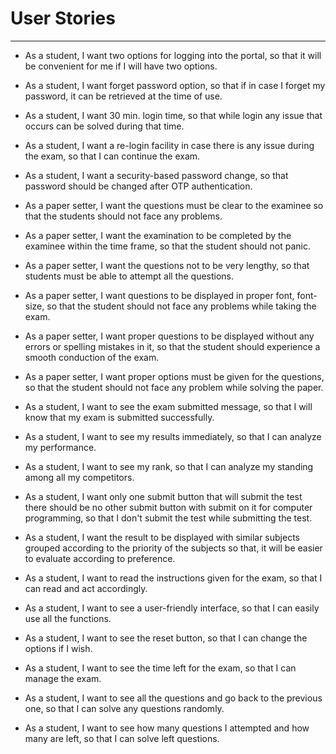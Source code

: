 # User Stories
<hr>

- As a student, I want two options for logging into the portal, so that it will be convenient for me if I will have two options.

- As a student, I want forget password option, so that if in case I forget my password, it can be retrieved at the time of use.

- As a student, I want 30 min. login time, so that while login any issue that occurs can be solved during that time.

- As a student, I want a re-login facility in case there is any issue during the exam, so that I can continue the exam.

- As a student, I want a security-based password change, so that password should be changed after OTP authentication.

- As a paper setter, I want the questions must be clear to the examinee so that the students should not face any problems.

- As a paper setter, I want the examination to be completed by the examinee within the time frame, so that the student should not panic.

- As a paper setter, I want the questions not to be very lengthy, so that students must be able to attempt all the questions.

- As a paper setter, I want questions to be displayed in proper font, font-size, so that the student should not face any problems while taking the exam.

- As a paper setter, I want proper questions to be displayed without any errors or spelling mistakes in it, so that the student should experience a smooth conduction of the exam.

- As a paper setter, I want proper options must be given for the questions, so that the student should not face any problem while solving the paper.

- As a student, I want to see the exam submitted message, so that I will know that my exam is submitted successfully.

- As a student, I want to see my results immediately, so that I can analyze my performance.

- As a student, I want to see my rank, so that I can analyze my standing among all my competitors.

- As a student, I want only one submit button that will submit the test there should be no other submit button with submit on it for computer programming, so that I don't submit the test while submitting the test.

- As a student, I want the result to be displayed with similar subjects grouped according to the priority of the subjects so that, it will be easier to evaluate according to preference.

- As a student, I want to read the instructions given for the exam, so that I can read and act accordingly.

- As a student, I want to see a user-friendly interface, so that I can easily use all the functions.

- As a student, I want to see the reset button, so that I can change the options if I wish.

- As a student, I want to see the time left for the exam, so that I can manage the exam.

- As a student, I want to see all the questions and go back to the previous one, so that I can solve any questions randomly.

- As a student, I want to see how many questions I attempted and how many are left, so that I can solve left questions.
